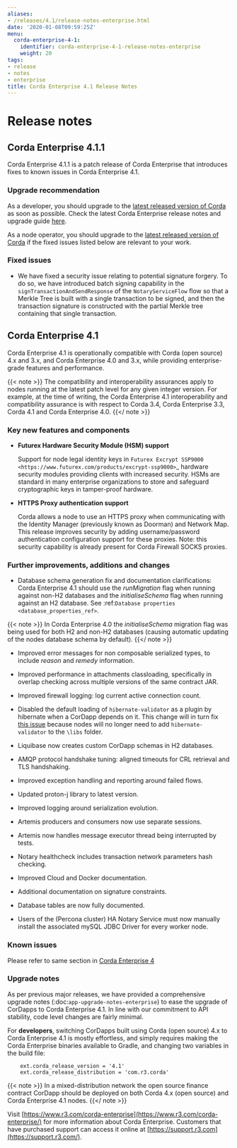 ```yaml
---
aliases:
- /releases/4.1/release-notes-enterprise.html
date: '2020-01-08T09:59:25Z'
menu:
  corda-enterprise-4-1:
    identifier: corda-enterprise-4-1-release-notes-enterprise
    weight: 20
tags:
- release
- notes
- enterprise
title: Corda Enterprise 4.1 Release Notes
---
```


# Release notes

## Corda Enterprise 4.1.1

Corda Enterprise 4.1.1 is a patch release of Corda Enterprise that introduces fixes to known issues in Corda Enterprise 4.1.

### Upgrade recommendation

As a developer, you should upgrade to the [latest released version of Corda](https://docs.corda.net/docs/corda-enterprise/index.html) as soon as possible. Check the latest Corda Enterprise release notes and upgrade guide [here](https://docs.corda.net/docs/corda-enterprise/release-notes-enterprise.html).

As a node operator, you should upgrade to the [latest released version of Corda](https://docs.corda.net/docs/corda-enterprise/index.html) if the fixed issues listed below are relevant to your work.

### Fixed issues

* We have fixed a security issue relating to potential signature forgery. To do so, we have introduced batch signing capability in the `signTransactionAndSendResponse` of the `NotaryServiceFlow` flow so that a Merkle Tree is built with a single transaction to be signed, and then the transaction signature is constructed with the partial Merkle tree containing that single transaction.


## Corda Enterprise 4.1

Corda Enterprise 4.1 is operationally compatible with Corda (open source) 4.x and 3.x, and Corda Enterprise 4.0 and 3.x, while providing enterprise-grade features and performance.

{{< note >}}
The compatibility and interoperability assurances apply to nodes running at the latest patch level for any given integer version.
For example, at the time of writing, the Corda Enterprise 4.1 interoperability and compatibility assurance is with respect to Corda 3.4, Corda Enterprise 3.3, Corda 4.1 and Corda Enterprise 4.0.
{{</ note >}}


### Key new features and components


* **Futurex Hardware Security Module (HSM) support**

  Support for node legal identity keys in `Futurex Excrypt SSP9000 <https://www.futurex.com/products/excrypt-ssp9000>`_ hardware security
  modules providing clients with increased security.
  HSMs are standard in many enterprise organizations to store and safeguard cryptographic keys in tamper-proof hardware.

* **HTTPS Proxy authentication support**

  Corda allows a node to use an HTTPS proxy when communicating with the Identity Manager (previously known as Doorman) and Network Map.
  This release improves security by adding username/password authentication configuration support for these proxies.
  Note: this security capability is already present for Corda Firewall SOCKS proxies.

### Further improvements, additions and changes

* Database schema generation fix and documentation clarifications: Corda Enterprise 4.1 should use the *runMigration* flag when running against non-H2
  databases and the *initialiseSchema* flag when running against an H2 database. See :ref:`Database properties <database_properties_ref>`.


{{< note >}}
In Corda Enterprise 4.0 the *initialiseSchema* migration flag was being used for both H2 and non-H2 databases (causing automatic updating
of the nodes database schema by default).
{{</ note >}}

* Improved error messages for non composable serialized types, to include *reason* and *remedy* information.

* Improved performance in attachments classloading, specifically in overlap checking across multiple versions of the same contract JAR.

* Improved firewall logging: log current active connection count.

* Disabled the default loading of `hibernate-validator` as a plugin by hibernate when a CorDapp depends on it. This change will in turn fix [this issue](https://github.com/corda/corda/issues/4444) because nodes will no longer need to add `hibernate-validator` to the `\libs` folder.

* Liquibase now creates custom CorDapp schemas in H2 databases.

* AMQP protocol handshake tuning: aligned timeouts for CRL retrieval and TLS handshaking.

* Improved exception handling and reporting around failed flows.

* Updated proton-j library to latest version.

* Improved logging around serialization evolution.

* Artemis producers and consumers now use separate sessions.

* Artemis now handles message executor thread being interrupted by tests.

* Notary healthcheck includes transaction network parameters hash checking.

* Improved Cloud and Docker documentation.

* Additional documentation on signature constraints.

* Database tables are now fully documented.

* Users of the (Percona cluster) HA Notary Service must now manually install the associated mySQL JDBC Driver for every worker node.

### Known issues


Please refer to same section in [Corda Enterprise 4](https://docs.corda.net/docs/corda-enterprise/4.0/release-notes-enterprise.html)

### Upgrade notes

As per previous major releases, we have provided a comprehensive upgrade notes (:doc:`app-upgrade-notes-enterprise`) to ease the upgrade
of CorDapps to Corda Enterprise 4.1. In line with our commitment to API stability, code level changes are fairly minimal.

For **developers**, switching CorDapps built using Corda (open source) 4.x to Corda Enterprise 4.1 is mostly effortless,
and simply requires making the Corda Enterprise binaries available to Gradle, and changing two variables in the build file:

```shell
    ext.corda_release_version = '4.1'
    ext.corda_release_distribution = 'com.r3.corda'
```

{{< note >}}
In a mixed-distribution network the open source finance contract CorDapp should be deployed on both Corda 4.x (open source) and Corda Enterprise 4.1 nodes.
{{</ note >}}

Visit [https://www.r3.com/corda-enterprise](https://www.r3.com/corda-enterprise/) for more information about Corda Enterprise.
Customers that have purchased support can access it online at  [https://support.r3.com](https://support.r3.com/).
